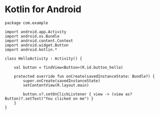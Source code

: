 Kotlin for Android
=============

    package com.example

    import android.app.Activity
    import android.os.Bundle
    import android.content.Context
    import android.widget.Button
    import android.kotlin.*

    class HelloActivity : Activity() {

        val button = findView<Button>(R.id.button_hello)

        protected override fun onCreate(savedInstanceState: Bundle?) {
            super.onCreate(savedInstanceState)
            setContentView(R.layout.main)

            button.v?.setOnClickListener { view -> (view as? Button)?.setText("You clicked on me") }
        }
    }
